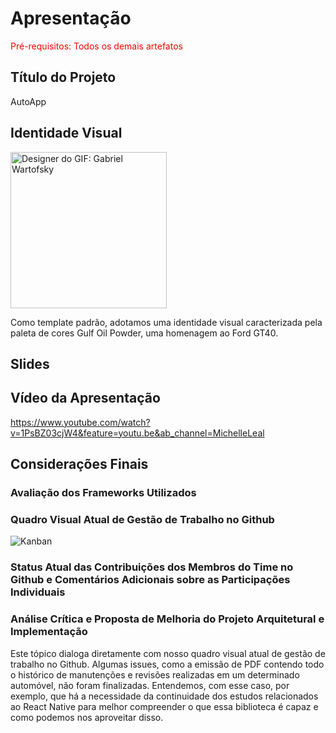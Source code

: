 # Apresentação

<span style="color:red">Pré-requisitos: Todos os demais artefatos</span>

## Título do Projeto

AutoApp

## Identidade Visual

<img src="https://user-images.githubusercontent.com/81396458/205772030-c1ffe7a8-e84d-4f27-926b-bce3c89e55df.gif" width="250px" alt="Designer do GIF: Gabriel Wartofsky"/>

Como template padrão, adotamos uma identidade visual caracterizada pela paleta de cores Gulf Oil Powder, uma homenagem ao Ford GT40. 

## Slides

## Vídeo da Apresentação

https://www.youtube.com/watch?v=1PsBZ03cjW4&feature=youtu.be&ab_channel=MichelleLeal

## Considerações Finais 
### Avaliação dos Frameworks Utilizados

### Quadro Visual Atual de Gestão de Trabalho no Github
![Kanban](https://user-images.githubusercontent.com/81396458/205773209-2107a6be-8428-4bea-a759-ccec6c319e9e.png)


### Status Atual das Contribuições dos Membros do Time no Github e Comentários Adicionais sobre as Participações Individuais

### Análise Crítica e Proposta de Melhoria do Projeto Arquitetural e Implementação

Este tópico dialoga diretamente com nosso quadro visual atual de gestão de trabalho no Github. Algumas issues, como a emissão de PDF contendo todo o histórico de manutenções e revisões realizadas em um determinado automóvel, não foram finalizadas. Entendemos, com esse caso, por exemplo, que há a necessidade da continuidade dos estudos relacionados ao React Native para melhor compreender o que essa biblioteca é capaz e como podemos nos aproveitar disso. 
